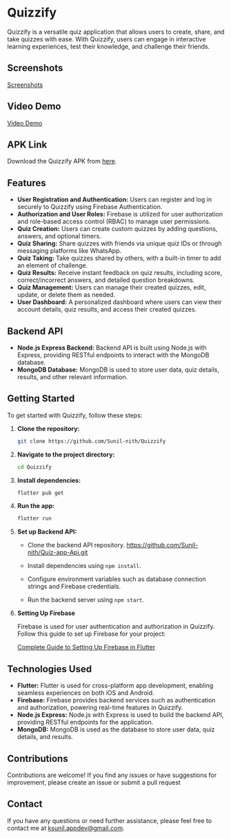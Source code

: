 # Quizzify

Quizzify is a versatile quiz application that allows users to create, share, and take quizzes with ease. With Quizzify, users can engage in interactive learning experiences, test their knowledge, and challenge their friends.
## Screenshots

[Screenshots](https://drive.google.com/drive/folders/1qoYGiEmwTiy1yt_1em9GgRAFKiuinVqN?usp=drive_link)


## Video Demo

[Video Demo](https://drive.google.com/file/d/1rE2SIFxi9LQztmAh9xeA4vQ_0PUJajVv/view?usp=sharing)

## APK Link

Download the Quizzify APK from [here](https://drive.google.com/file/d/1NRCeppP4FIj-NG-KQP2YwfhdEJDxukdm/view?usp=drive_link).



## Features

- **User Registration and Authentication:** Users can register and log in securely to Quizzify using Firebase Authentication.
- **Authorization and User Roles:** Firebase is utilized for user authorization and role-based access control (RBAC) to manage user permissions.
- **Quiz Creation:** Users can create custom quizzes by adding questions, answers, and optional timers.
- **Quiz Sharing:** Share quizzes with friends via unique quiz IDs or through messaging platforms like WhatsApp.
- **Quiz Taking:** Take quizzes shared by others, with a built-in timer to add an element of challenge.
- **Quiz Results:** Receive instant feedback on quiz results, including score, correct/incorrect answers, and detailed question breakdowns.
- **Quiz Management:** Users can manage their created quizzes, edit, update, or delete them as needed.
- **User Dashboard:** A personalized dashboard where users can view their account details, quiz results, and access their created quizzes.

## Backend API

- **Node.js Express Backend:** Backend API is built using Node.js with Express, providing RESTful endpoints to interact with the MongoDB database.
- **MongoDB Database:** MongoDB is used to store user data, quiz details, results, and other relevant information.

## Getting Started

To get started with Quizzify, follow these steps:

1. **Clone the repository:**

   ```bash
   git clone https://github.com/Sunil-nith/Quizzify

2. **Navigate to the project directory:**

     ```bash
     cd Quizzify

3. **Install dependencies:**

    ```bash
    flutter pub get
4. **Run the app:**

   ```bash
   flutter run


5. **Set up Backend API:**

   - Clone the backend API repository.
     https://github.com/Sunil-nith/Quiz-app-Api.git

   - Install dependencies using `npm install`.
   - Configure environment variables such as database connection strings and Firebase credentials.
   - Run the backend server using `npm start`.
6. **Setting Up Firebase**

    Firebase is used for user authentication and authorization in Quizzify. Follow this guide to set up Firebase for your project:

    [Complete Guide to Setting Up Firebase in Flutter](https://medium.com/@FlutterStudio/a-complete-guide-to-setting-up-firebase-in-flutter-5bf3c7356dc7)

## Technologies Used

- **Flutter:** Flutter is used for cross-platform app development, enabling seamless experiences on both iOS and Android.
- **Firebase:** Firebase provides backend services such as authentication and authorization, powering real-time features in Quizzify.
- **Node.js Express:** Node.js with Express is used to build the backend API, providing RESTful endpoints for the application.
- **MongoDB:** MongoDB is used as the database to store user data, quiz details, and results.

## Contributions

Contributions are welcome! If you find any issues or have suggestions for improvement, please create an issue or submit a pull request

## Contact

If you have any questions or need further assistance, please feel free to contact me at ksunil.appdev@gmail.com.

